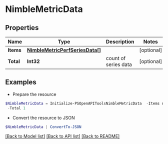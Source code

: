 # NimbleMetricData
## Properties

Name | Type | Description | Notes
------------ | ------------- | ------------- | -------------
**Items** | [**NimbleMetricPerfSeriesData[]**](NimbleMetricPerfSeriesData.md) |  | [optional] 
**Total** | **Int32** | count of series data | [optional] 

## Examples

- Prepare the resource
```powershell
$NimbleMetricData = Initialize-PSOpenAPIToolsNimbleMetricData  -Items null `
 -Total 1
```

- Convert the resource to JSON
```powershell
$NimbleMetricData | ConvertTo-JSON
```

[[Back to Model list]](../README.md#documentation-for-models) [[Back to API list]](../README.md#documentation-for-api-endpoints) [[Back to README]](../README.md)

